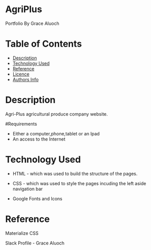 # AgriPlus


Portfolio
By Grace Aluoch

# Table of Contents
- [Description](https://github.com/gibsonbett/AgriPlus/edit/gh-pages/README.md#Description)
- [Technology Used](https://github.com/gibsonbett/AgriPlus/edit/gh-pages/README.md#Technology-Used)
- [Reference](https://github.com/gibsonbett/AgriPlus/edit/gh-pages/README.md#Reference)
- [Licence](https://github.com/gibsonbett/AgriPlus/edit/gh-pages/README.md#Licence)
- [Authors Info](https://github.com/gibsonbett/AgriPlus/edit/gh-pages/README.md#Authors-Info)

# Description
Agri-Plus agricultural  produce company website.

#Requirements
- Either a computer,phone,tablet or an Ipad
- An access to the Internet

# Technology Used
- HTML - which was used to build the structure of the pages.

- CSS - which was used to style the pages incuding the left aside navigation bar
- Google Fonts and Icons

# Reference
Materialize CSS


Slack Profile - Grace Aluoch
